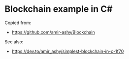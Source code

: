 # Blockchain example in C#

Copied from:
- https://github.com/amir-ashy/Blockchain

See also:
- https://dev.to/amir_ashy/simplest-blockchain-in-c-1f70